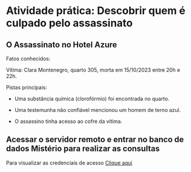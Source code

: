 # Atividade prática: Descobrir quem é culpado pelo assassinato

## O Assassinato no Hotel Azure
Fatos conhecidos:

Vítima: Clara Montenegro, quarto 305, morta em 15/10/2023 entre 20h e 22h.

Pistas principais:

- Uma substância química (clorofórmio) foi encontrada no quarto.

- Uma testemunha não confiável mencionou um homem de terno azul.

- O assassino tinha acesso ao cofre da vítima.

## Acessar o servidor remoto e entrar no banco de dados Mistério para realizar as consultas

Para visualizar as credenciais de acesso [Clique aqui](./Server-config/README.md)
